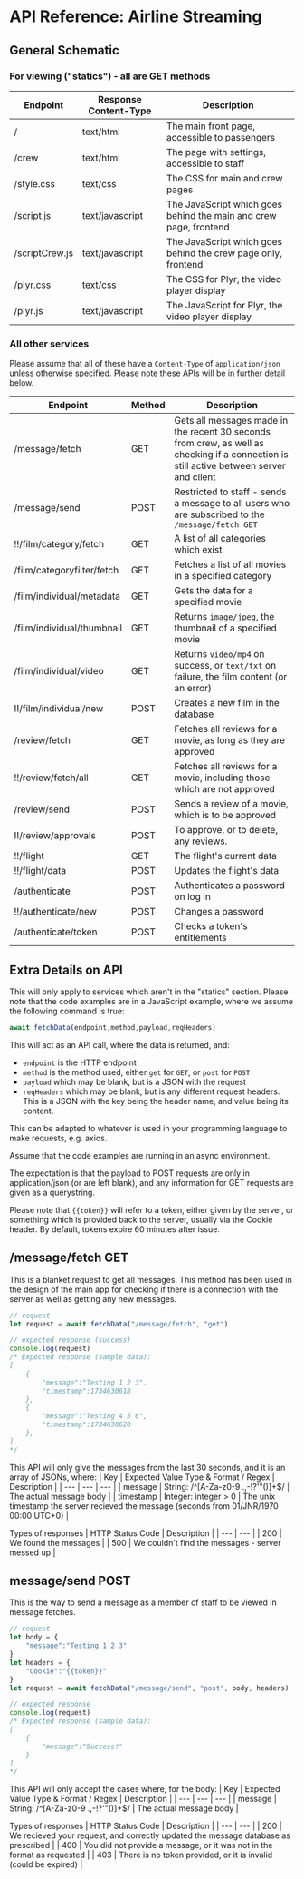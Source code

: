 # API Reference: Airline Streaming

## General Schematic

### For viewing ("statics") - all are GET methods

| Endpoint | Response Content-Type | Description |
| --- | --- | --- |
| / | text/html | The main front page, accessible to passengers |
| /crew | text/html | The page with settings, accessible to staff |
| /style.css | text/css | The CSS for main and crew pages |
| /script.js | text/javascript | The JavaScript which goes behind the main and crew page, frontend |
| /scriptCrew.js | text/javascript | The JavaScript which goes behind the crew page only, frontend |
| /plyr.css | text/css | The CSS for Plyr, the video player display |
| /plyr.js | text/javascript | The JavaScript for Plyr, the video player display |

### All other services

Please assume that all of these have a `Content-Type` of `application/json` unless otherwise specified. Please note these APIs will be in further detail below.

| Endpoint | Method | Description |
| --- | --- | --- |
| /message/fetch | GET | Gets all messages made in the recent 30 seconds from crew, as well as checking if a connection is still active between server and client |
| /message/send | POST | Restricted to staff - sends a message to all users who are subscribed to the `/message/fetch GET` |
| !!/film/category/fetch | GET | A list of all categories which exist |
| /film/categoryfilter/fetch | GET | Fetches a list of all movies in a specified category |
| /film/individual/metadata | GET | Gets the data for a specified movie |
| /film/individual/thumbnail | GET | Returns `image/jpeg`, the thumbnail of a specified movie |
| /film/individual/video | GET | Returns `video/mp4` on success, or `text/txt` on failure, the film content (or an error) |
| !!/film/individual/new | POST | Creates a new film in the database |
| /review/fetch | GET | Fetches all reviews for a movie, as long as they are approved |
| !!/review/fetch/all | GET | Fetches all reviews for a movie, including those which are not approved |
| /review/send | POST | Sends a review of a movie, which is to be approved |
| !!/review/approvals | POST | To approve, or to delete, any reviews. |
| !!/flight | GET | The flight's current data |
| !!/flight/data | POST | Updates the flight's data |
| /authenticate | POST | Authenticates a password on log in |
| !!/authenticate/new | POST | Changes a password |
| /authenticate/token | POST | Checks a token's entitlements |

## Extra Details on API
This will only apply to services which aren't in the "statics" section.
Please note that the code examples are in a JavaScript example, where we assume the following command is true:
```js
await fetchData(endpoint,method,payload,reqHeaders)
```
This will act as an API call, where the data is returned, and:
- `endpoint` is the HTTP endpoint
- `method` is the method used, either `get` for `GET`, or `post` for `POST`
- `payload` which may be blank, but is a JSON with the request
- `reqHeaders` which may be blank, but is any different request headers. This is a JSON with the key being the header name, and value being its content.

This can be adapted to whatever is used in your programming language to make requests, e.g. axios.

Assume that the code examples are running in an async environment.

The expectation is that the payload to POST requests are only in application/json (or are left blank), and any information for GET requests are given as a querystring.

Please note that `{{token}}` will refer to a token, either given by the server, or something which is provided back to the server, usually via the Cookie header. By default, tokens expire 60 minutes after issue.

## /message/fetch GET

This is a blanket request to get all messages. This method has been used in the design of the main app for checking if there is a connection with the server as well as getting any new messages.

```js
// request
let request = await fetchData("/message/fetch", "get")

// expected response (success)
console.log(request)
/* Expected response (sample data):
[
    {
        "message":"Testing 1 2 3",
        "timestamp":1734630618
    },
    {
        "message":"Testing 4 5 6",
        "timestamp":1734630620
    },
]
*/
```

This API will only give the messages from the last 30 seconds, and it is an array of JSONs, where:
| Key | Expected Value Type & Format / Regex | Description |
| --- | --- | --- |
| message | String: /^[A-Za-z0-9 \.,\-!?'"()]+$/ | The actual message body |
| timestamp | Integer: integer > 0 | The unix timestamp the server recieved the message (seconds from 01/JNR/1970 00:00 UTC+0) |

Types of responses
| HTTP Status Code | Description | 
| --- | --- |
| 200 | We found the messages |
| 500 | We couldn't find the messages - server messed up |

## message/send POST
This is the way to send a message as a member of staff to be viewed in message fetches.
```js
// request
let body = {
    "message":"Testing 1 2 3"
}
let headers = {
    "Cookie":"{{token}}"
}
let request = await fetchData("/message/send", "post", body, headers)

// expected response
console.log(request)
/* Expected response (sample data):
[
    {
        "message":"Success!"
    }
]
*/
```

This API will only accept the cases where, for the body:
| Key | Expected Value Type & Format / Regex | Description |
| --- | --- | --- |
| message | String: /^[A-Za-z0-9 \.,\-!?'"()]+$/ | The actual message body |

Types of responses
| HTTP Status Code | Description | 
| --- | --- |
| 200 | We recieved your request, and correctly updated the message database as prescribed |
| 400 | You did not provide a message, or it was not in the format as requested |
| 403 | There is no token provided, or it is invalid (could be expired) |